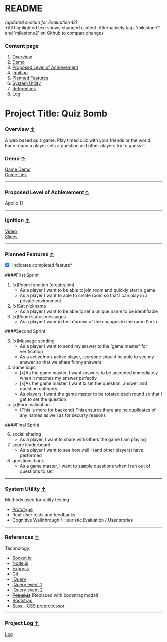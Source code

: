 <link rel="stylesheet" href="readme.css">

README
====================== 
*(updated section for Evaluation ~~1~~2)*<br>
<span class="change">*All highlighted text shows changed content. Alternatively tags 'milestone1' and 'milestone2' on Github to compare changes</span>

### <a name="top"></a><span class>Content page</span>
1. [Overview](#overview)
2. [Demo](#demo)
3. [Proposed Level of Achievement](#achievement)
4. [Ignition](#ignition)
5. [Planned Features](#features)
6. [System Utility](#utility)
7. [References](#references)
8. [Log](#log)

# Project Title: Quiz Bomb

### <a name="overview"></a>Overview [↑](#top)
A web based quiz game. Play timed quiz with your friends or the world! Each round a player sets a question and other players try to guess it. 

<!-- More description of game. add in visuals -->
### <a name="demo"></a><span class="change">Demo</span> [↑](#top)
[Game Demo][]<br>
[Game Link][]

<!--*Game is optimised for mobile devices-->

-------------------
### <a name="achievement"></a>Proposed Level of Achievement [↑](#top)
Apollo 11

-------------------
### <a name="ignition"></a>Ignition [↑](#top)
[Video][]<br>
[Slides][]

-------------------
### <a name="features"></a>Planned Features [↑](#top)
*[x] indicates completed feature*

####First Sprint

1. [x]Room function (create/join)
    * As a player I want to be able to join room and quickly start a game
    * As a player I want to able to create room so that I can play in a private environment
2. [x]Set nickname
    * As a player I want to be able to set a unique name to be identifiable
3. [x]<span class="change">Room status messages</span>
	 * As a player I want to be informed of the changes to the room I'm in

####Second Sprint

3.  <span class="change">[x]Message sending</span>
    * As a player I want to send my answer to the 'game master' for verification
    * As a active/non-active player, everyone should be able to see my answer so that we share funny answers
4. <span class="change">Game logic</span>
    * [x]As the game master, I want answers to be accepted immediately when it matches my answer perfectly
    * [x]As the game master, I want to set the question, answer and question category
    * As players, I want the game master to be rotated each round so that I get to set the question
5.  [x]Form validation
	 * (This is more for backend) This ensures there are no duplicates of any names as well as for security reasons

####Final Sprint

6. social sharing
    * As a player, I want to share with others the game I am playing
7. score leaderboard
    * As a player I want to see how well I (and other players) have performed
8. questions bank
    * As a game master, I want to sample questions when I run out of questions to set 

-------------------
### <a name="utility"></a><span class="change">System Utility</span> [↑](#top)
Methods used for utility testing

* [Prototype][]
* Real User tests and feedbacks
* Cognitive Walkthrough / Heuristic Evaluation / User stories

-------------------
<!-- for later milestone
### Justifications for Apollo 11
 
This section added for teams to use as a template for Evaluation 3.  You should state the level that you wish to get, as well as a justification that consists of what you did to satisfy the minimum requirements for that achievement, against the details in Post @159).

Our team proposes that we should be granted Project Gemini (Intermediate) level of achievement.
As you can see from our log we have been active over all three months of the project and have a record of sustained contribution to our Orbital project.  We have completed Liftoff, and met each other on and off through the months to develop our web application using the recommended Google App Engine using Python.
 
With respect to Mission Control topics, Min attended one session physically, while Wee Sun watched two sessions.  We have used some of the technologies (Bootstrap, Maps API) in our project, but have also watched the Unit Testing sesion although that hasn't made it into our project.
 
With respect to Peer evaluation, we have tried our best to give constructive feedback in the free-text fields, going beyond the minimum requirement for offering feedback to you, our peers. Hopefully you will agree and grant us a minimum of 2.5 / 4 stars for feedback from you. We're hoping for your 3 or 4 ratings for the peer feedback evaluation.
For the four additional features on top of the basic project we would like our peers and the instruction staff to consider the following for the criteria for Project Gemini (culled from Post @159). Hopefully this grants us the 2.5/4 minimum from all of you (please?):
·       Added Facebook system for sending thank yous (as like button by the receiving party): counts again Social integration (see e.g. https://developers.facebook.com/docs/plugins/).
 
·       Google Login: counts against Facebook or OpenID login (other than that provided automatically by Google App Engine), see e.g. https://developers.facebook.com/docs/facebook-login,https://developers.google.com/appengine/articles/openid.
 
·       Added pins and local maps for events: counts against Google Maps API https://developers.google.com/maps/, or OneMap API http://www.onemap.sg/api/help/.
 
·       Adding in auto-suggested pictures for gifts via querying Google Image against the user's description of the gift: counts against Other features.
 
We wished to have been able to complete some form of user testing but we ran out of time. We hope to poll more friends as they return to school at Week 0 and 1 for this, but we understand that this cannot be counted as the project is officially over with Evaluation 3 :-( Oh well.
-->

### <a name="references"></a>References [↑](#top)

Technology:

* [Socket.io][]
* [Node.js][]
* <span class="change">[Express][]</span>
* [Git][]
* [jQuery][]
* [jQuery event 1][]
* [jQuery event 2][]
* [~~Popup.js~~][] <span class="change">(Replaced with bootstrap modal)</span>
* [Bootstrap][]
* [Sass - CSS preprocessor][]

-------------------
### <a name="log"></a>Project Log [↑](#top)
[Log][]

<!-- links -->
[game demo]: http://youtu.be/l-rWHvoIWG4
[prototype]: http://quizbomb.heroku.com
[game link]: http://quizbomb.heroku.com
[video]: http://youtu.be/HEGBts_DTzo
[slides]: https://docs.google.com/presentation/d/1aR7e_4yMLNAcQ9QlRmh7JdMM8Tlh1obsozhcB6fMlt8/edit?usp=sharing 
[Socket.io]: http://socket.io/
[node.js]: https://nodejs.org/api/all.html
[express]: http://expressjs.com/
[git]: https://progit.org/
[jquery]: http://api.jquery.com/
[jQuery event 1]: http://jqfundamentals.com/chapter/events 
[jQuery event 2]:http://www.mattlunn.me.uk/blog/2012/05/what-does-event-bubbling-mean/
[~~popup.js~~]: http://docs.toddish.co.uk/popup/
[Bootstrap]: http://getbootstrap.com/
[Sass - CSS preprocessor]: http://sass-lang.com/

[log]: https://docs.google.com/spreadsheets/d/1e2rd8M_KX9adLv5_JHVMh9-lTx8qztDOJhhcLJqUQAU/edit?usp=sharing